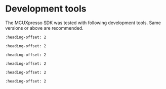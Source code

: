 # Development tools

The MCUXpresso SDK was tested with following development tools. Same versions or above are recommended.

```{include} /release/commonrn/topics/development_tools_mcuxpresso.md
:heading-offset: 2
```

```{include} /release/commonrn/topics/development_tools_iar.md
:heading-offset: 2
```

```{include} /release/commonrn/topics/development_tools_mdk.md
:heading-offset: 2
```

```{include} /release/commonrn/topics/development_tools_armgcc.md
:heading-offset: 2
```

```{include} /release/commonrn/topics/development_tools_xtensa.md
:heading-offset: 2
```

```{include} /release/commonrn/topics/development_tools_riscv.md
:heading-offset: 2
```
